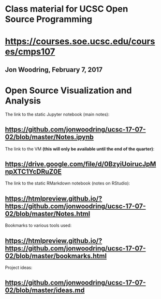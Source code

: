# Class material for UCSC Open Source Programming
# https://courses.soe.ucsc.edu/courses/cmps107
## Jon Woodring, February 7, 2017 ##

# Open Source Visualization and Analysis

The link to the static Jupyter notebook (main notes):
## https://github.com/jonwoodring/ucsc-17-07-02/blob/master/Notes.ipynb ##

The link to the VM **(this will only be available until the end of the quarter)**:
## https://drive.google.com/file/d/0BzyiUoirucJpMnpXTC1YcDRuZ0E ##

The link to the static RMarkdown notebook (notes on RStudio):
## https://htmlpreview.github.io/?https://github.com/jonwoodring/ucsc-17-07-02/blob/master/Notes.html ##

Bookmarks to various tools used:
## https://htmlpreview.github.io/?https://github.com/jonwoodring/ucsc-17-07-02/blob/master/bookmarks.html ##

Project ideas:
## https://github.com/jonwoodring/ucsc-17-07-02/blob/master/ideas.md ##

